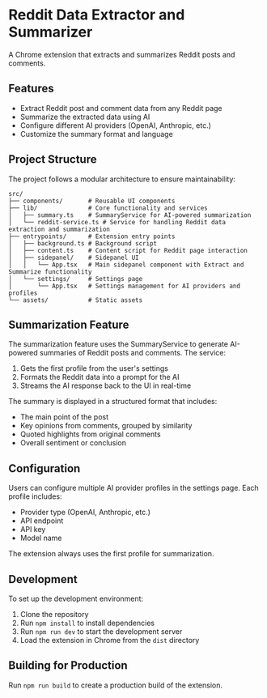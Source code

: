 # Reddit Data Extractor and Summarizer

A Chrome extension that extracts and summarizes Reddit posts and comments.

## Features

- Extract Reddit post and comment data from any Reddit page
- Summarize the extracted data using AI
- Configure different AI providers (OpenAI, Anthropic, etc.)
- Customize the summary format and language

## Project Structure

The project follows a modular architecture to ensure maintainability:

```
src/
├── components/       # Reusable UI components
├── lib/              # Core functionality and services
│   ├── summary.ts    # SummaryService for AI-powered summarization
│   └── reddit-service.ts # Service for handling Reddit data extraction and summarization
├── entrypoints/      # Extension entry points
│   ├── background.ts # Background script
│   ├── content.ts    # Content script for Reddit page interaction
│   ├── sidepanel/    # Sidepanel UI
│   │   └── App.tsx   # Main sidepanel component with Extract and Summarize functionality
│   └── settings/     # Settings page
│       └── App.tsx   # Settings management for AI providers and profiles
└── assets/           # Static assets
```

## Summarization Feature

The summarization feature uses the SummaryService to generate AI-powered summaries of Reddit posts and comments. The service:

1. Gets the first profile from the user's settings
2. Formats the Reddit data into a prompt for the AI
3. Streams the AI response back to the UI in real-time

The summary is displayed in a structured format that includes:
- The main point of the post
- Key opinions from comments, grouped by similarity
- Quoted highlights from original comments
- Overall sentiment or conclusion

## Configuration

Users can configure multiple AI provider profiles in the settings page. Each profile includes:
- Provider type (OpenAI, Anthropic, etc.)
- API endpoint
- API key
- Model name

The extension always uses the first profile for summarization.

## Development

To set up the development environment:

1. Clone the repository
2. Run `npm install` to install dependencies
3. Run `npm run dev` to start the development server
4. Load the extension in Chrome from the `dist` directory

## Building for Production

Run `npm run build` to create a production build of the extension.
